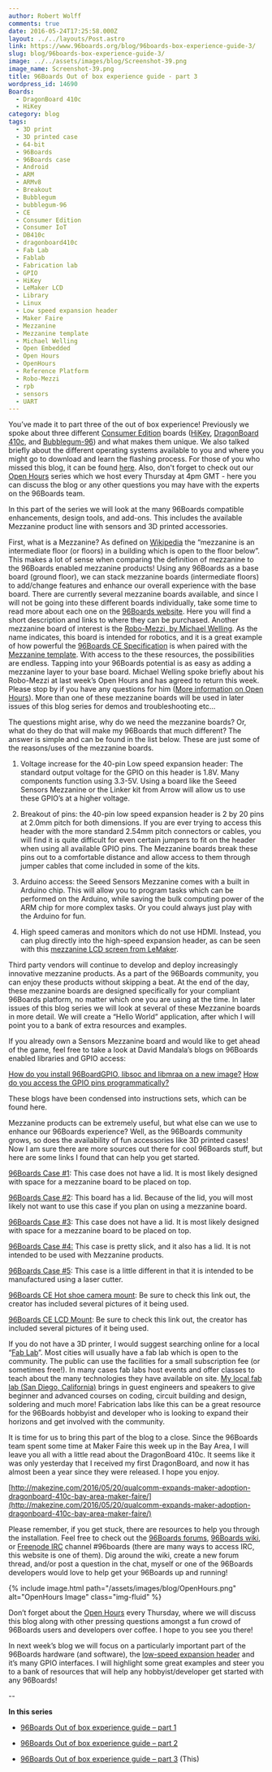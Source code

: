 ```yaml
---
author: Robert Wolff
comments: true
date: 2016-05-24T17:25:58.000Z
layout: ../../layouts/Post.astro
link: https://www.96boards.org/blog/96boards-box-experience-guide-3/
slug: blog/96boards-box-experience-guide-3/
image: ../../assets/images/blog/Screenshot-39.png
image_name: Screenshot-39.png
title: 96Boards Out of box experience guide - part 3
wordpress_id: 14690
Boards:
  - DragonBoard 410c
  - HiKey
category: blog
tags:
  - 3D print
  - 3D printed case
  - 64-bit
  - 96Boards
  - 96Boards case
  - Android
  - ARM
  - ARMv8
  - Breakout
  - Bubblegum
  - bubblegum-96
  - CE
  - Consumer Edition
  - Consumer IoT
  - DB410c
  - dragonboard410c
  - Fab Lab
  - Fablab
  - Fabrication lab
  - GPIO
  - HiKey
  - LeMaker LCD
  - Library
  - Linux
  - Low speed expansion header
  - Maker Faire
  - Mezzanine
  - Mezzanine template
  - Michael Welling
  - Open Embedded
  - Open Hours
  - OpenHours
  - Reference Platform
  - Robo-Mezzi
  - rpb
  - sensors
  - UART
---
```


You’ve made it to part three of the out of box experience! Previously we spoke about three different [Consumer Edition](/products/ce/) boards ([HiKey](/product/hikey/), [DragonBoard 410c](/product/dragonboard410c/), and [Bubblegum-96](/product/bubblegum-96/)) and what makes them unique. We also talked briefly about the different operating systems available to you and where you might go to download and learn the flashing process. For those of you who missed this blog, it can be found [here](/blog/96boards-box-experience-guide-2/). Also, don't forget to check out our [Open Hours](/) series which we host every Thursday at 4pm GMT - here you can discuss the blog or any other questions you may have with the experts on the 96Boards team.

In this part of the series we will look at the many 96Boards compatible enhancements, design tools, and add-ons. This includes the available Mezzanine product line with sensors and 3D printed accessories.

First, what is a Mezzanine? As defined on [Wikipedia](https://en.wikipedia.org/wiki/Mezzanine) the “mezzanine is an intermediate floor (or floors) in a building which is open to the floor below”. This makes a lot of sense when comparing the definition of mezzanine to the 96Boards enabled mezzanine products! Using any 96Boards as a base board (ground floor), we can stack mezzanine boards (intermediate floors) to add/change features and enhance our overall experience with the base board. There are currently several mezzanine boards available, and since I will not be going into these different boards individually, take some time to read more about each one on the [96Boards website](/products/mezzanine/). Here you will find a short description and links to where they can be purchased. Another mezzanine board of interest is the [Robo-Mezzi, by Michael Welling](https://github.com/mwelling/96boards-robomezzi). As the name indicates, this board is intended for robotics, and it is a great example of how powerful the [96Boards CE Specification](https://github.com/96boards/documentation/blob/master/Specifications/96Boards-CE-Specification.pdf) is when paired with the [Mezzanine template](https://github.com/96boards/96boards-kicad-mezzanine-template). With access to the these resources, the possibilities are endless. Tapping into your 96Boards potential is as easy as adding a mezzanine layer to your base board. Michael Welling spoke briefly about his Robo-Mezzi at last week’s Open Hours and has agreed to return this week. Please stop by if you have any questions for him ([More information on Open Hours](/)). More than one of these mezzanine boards will be used in later issues of this blog series for demos and troubleshooting etc...

The questions might arise, why do we need the mezzanine boards? Or, what do they do that will make my 96Boards that much different? The answer is simple and can be found in the list below. These are just some of the reasons/uses of the mezzanine boards.

1. Voltage increase for the 40-pin Low speed expansion header: The standard output voltage for the GPIO on this header is 1.8V. Many components function using 3.3-5V. Using a board like the Seeed Sensors Mezzanine or the Linker kit from Arrow will allow us to use these GPIO’s at a higher voltage.

2. Breakout of pins: the 40-pin low speed expansion header is 2 by 20 pins at 2.0mm pitch for both dimensions. If you are ever trying to access this header with the more standard 2.54mm pitch connectors or cables, you will find it is quite difficult for even certain jumpers to fit on the header when using all available GPIO pins. The Mezzanine boards break these pins out to a comfortable distance and allow access to them through jumper cables that come included in some of the kits.

3. Arduino access: the Seeed Sensors Mezzanine comes with a built in Arduino chip. This will allow you to program tasks which can be performed on the Arduino, while saving the bulk computing power of the ARM chip for more complex tasks. Or you could always just play with the Arduino for fun.

4. High speed cameras and monitors which do not use HDMI. Instead, you can plug directly into the high-speed expansion header, as can be seen with this [mezzanine LCD screen from LeMaker](http://www.lenovator.com/product/102.html).

Third party vendors will continue to develop and deploy increasingly innovative mezzanine products. As a part of the 96Boards community, you can enjoy these products without skipping a beat. At the end of the day, these mezzanine boards are designed specifically for your compliant 96Boards platform, no matter which one you are using at the time. In later issues of this blog series we will look at several of these Mezzanine boards in more detail. We will create a “Hello World” application, after which I will point you to a bank of extra resources and examples.

If you already own a Sensors Mezzanine board and would like to get ahead of the game, feel free to take a look at David Mandala’s blogs on 96Boards enabled libraries and GPIO access:

[How do you install 96BoardGPIO, libsoc and libmraa on a new image?](/blog/install-96boardgpio-libsoc-libmraa-new-image/)
[How do you access the GPIO pins programmatically?](/blog/access-gpio-pins-programmatically/)

These blogs have been condensed into instructions sets, which can be found here.

Mezzanine products can be extremely useful, but what else can we use to enhance our 96Boards experience? Well, as the 96Boards community grows, so does the availability of fun accessories like 3D printed cases! Now I am sure there are more sources out there for cool 96Boards stuff, but here are some links I found that can help you get started.

[96Boards Case #1](http://www.thingiverse.com/thing:1090288): This case does not have a lid. It is most likely designed with space for a mezzanine board to be placed on top.

[96Boards Case #2](http://www.thingiverse.com/make:221752): This board has a lid. Because of the lid, you will most likely not want to use this case if you plan on using a mezzanine board.

[96Boards Case #3](https://github.com/96boards/96boards-case): This case does not have a lid. It is most likely designed with space for a mezzanine board to be placed on top.

[96Boards Case #4:](/blog/3d-printable-ce-cases/) This case is pretty slick, and it also has a lid. It is not intended to be used with Mezzanine products.

[96Boards Case #5](https://github.com/daniel-thompson/cad-for-cases): This case is a little different in that it is intended to be manufactured using a laser cutter.

[96Boards CE Hot shoe camera mount](http://www.thingiverse.com/thing:1192544): Be sure to check this link out, the creator has included several pictures of it being used.

[96Boards CE LCD Mount](http://www.thingiverse.com/thing:1192632): Be sure to check this link out, the creator has included several pictures of it being used.

If you do not have a 3D printer, I would suggest searching online for a local “[Fab Lab](https://en.wikipedia.org/wiki/Fab_lab)”. Most cities will usually have a fab lab which is open to the community. The public can use the facilities for a small subscription fee (or sometimes free!). In many cases fab labs host events and offer classes to teach about the many technologies they have available on site. [My local fab lab (San Diego, California)](http://www.fablabsd.org/) brings in guest engineers and speakers to give beginner and advanced courses on coding, circuit building and design, soldering and much more! Fabrication labs like this can be a great resource for the 96Boards hobbyist and developer who is looking to expand their horizons and get involved with the community.

It is time for us to bring this part of the blog to a close. Since the 96Boards team spent some time at Maker Faire this week up in the Bay Area, I will leave you all with a little read about the DragonBoard 410c. It seems like it was only yesterday that I received my first DragonBoard, and now it has almost been a year since they were released. I hope you enjoy.

[http://makezine.com/2016/05/20/qualcomm-expands-maker-adoption-dragonboard-410c-bay-area-maker-faire/](http://makezine.com/2016/05/20/qualcomm-expands-maker-adoption-dragonboard-410c-bay-area-maker-faire/)

Please remember, if you get stuck, there are resources to help you through the installation. Feel free to check out the [96Boards forums](https://discuss.96boards.org/), [96Boards wiki](https://github.com/96boards/documentation/wiki), or [Freenode IRC](https://webchat.freenode.net/) channel #96boards (there are many ways to access IRC, this website is one of them). Dig around the wiki, create a new forum thread, and/or post a question in the chat, myself or one of the 96Boards developers would love to help get your 96Boards up and running!

{% include image.html path="/assets/images/blog/OpenHours.png" alt="OpenHours Image" class="img-fluid" %}

Don’t forget about the [Open Hours](/) every Thursday, where we will discuss this blog along with other pressing questions amongst a fun crowd of 96Boards users and developers over coffee. I hope to you see you there!

In next week’s blog we will focus on a particularly important part of the 96Boards hardware (and software), the [low-speed expansion header]() and it’s many GPIO interfaces. I will highlight some great examples and steer you to a bank of resources that will help any hobbyist/developer get started with any 96Boards!

--

**In this series**

- [96Boards Out of box experience guide – part 1](/blog/96boards-box-experience-guide-1/)

- [96Boards Out of box experience guide – part 2](/blog/96boards-box-experience-guide-2/)

- [96Boards Out of box experience guide – part 3](/blog/96boards-box-experience-guide-3/) (This)
